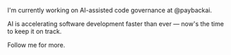 I'm currently working on AI-assisted code governance at @paybackai.

AI is accelerating software development faster than ever — now's the time to keep it on track. 

Follow me for more. 
